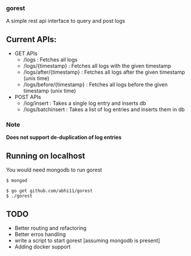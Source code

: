 ### gorest
A simple rest api interface to query and post logs


## Current APIs:
* GET APIs
  * /logs : Fetches all logs
  * /logs/{timestamp} : Fetches all logs with the given timestamp
  * /logs/after/{timestamp} : Fetches all logs after the given timestamp (unix time)
  * /logs/before/{timestamp} : Fetches all logs before the given timestamp (unix time)
* POST APIs
  * /log/insert : Takes a single log entry and inserts db
  * /logs/batchinsert : Takes a list of log entries and inserts them in db

### Note
**Does not support de-duplication of log entries**

## Running on localhost
You would need mongodb to run gorest
```
$ mongod
```

```
$ go get github.com/abhi11/gorest
$ ./gorest
```
## TODO
* Better routing and refactoring
* Better erros handling
* write a script to start gorest [assuming mongodb is present]
* Adding docker support
